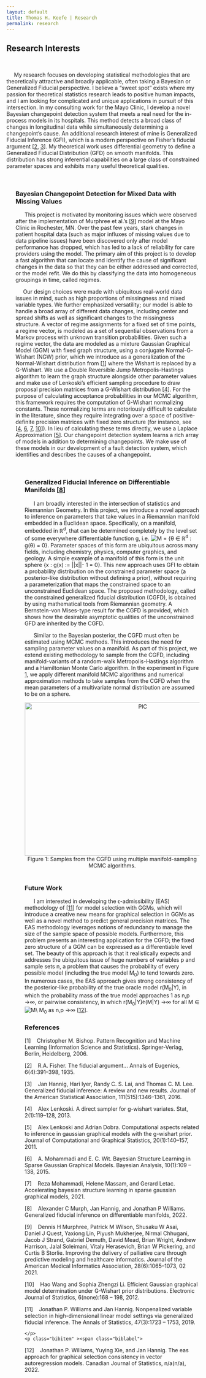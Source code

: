 ```yaml
---
layout: default
title: Thomas H. Keefe | Research
permalink: research 
---
```


<html > 
<head><title></title> 
<meta http-equiv="Content-Type" content="text/html; charset=iso-8859-1"> 
<meta name="generator" content="TeX4ht (http://www.tug.org/tex4ht/)"> 
<meta name="originator" content="TeX4ht (http://www.tug.org/tex4ht/)"> 
<!-- html --> 
<meta name="src" content="main.tex"> 
<link rel="stylesheet" type="text/css" href="main.css"> 
</head><body 
>
<div class="center" 
>
<!--l. 435--><p class="noindent" >
<!--l. 435--><p class="noindent" >

<div><h2>Research Interests</h2><br></div>
<!--l. 438--><p class="noindent" >&#x00A0;&#x00A0;&#x00A0;&#x00A0;&#x00A0;My research focuses on developing statistical methodologies that are theoretically attractive and broadly applicable, often taking
a Bayesian or Generalized Fiducial perspective. I believe a &#8220;sweet spot&#8221; exists where my passion for theoretical statistics research
leads to positive human impacts, and I am looking for complicated and unique applications in pursuit of this intersection.
In my consulting work for the Mayo Clinic, I develop a novel Bayesian changepoint detection system that meets a
real need for the in-process models in its hospitals. This method detects a broad class of changes in longitudinal
data while simultaneously determining a changepoint&#8217;s cause. An additional research interest of mine is Generalized
Fiducial Inference (GFI), which is a modern perspective on Fisher&#8217;s fiducial argument [<a 
href="#Xfisher1935">2</a>,&#x00A0;<a 
href="#Xhannig2016">3</a>]. My theoretical work uses
differential geometry to define a Generalized Fiducial Distribution (GFD) on smooth manifolds. This distribution has
strong inferential capabilities on a large class of constrained parameter spaces and exhibits many useful theoretical
qualities.
    
<ul>
<br>
<h3>Bayesian Changepoint Detection for Mixed Data with Missing Values</h3> <!--l. 442--><p class="noindent" >&#x00A0;&#x00A0;&#x00A0;&#x00A0;&#x00A0;<span 
class="cmbx-10"></span> This project is motivated by monitoring issues
which were observed after the implementation of Murphree et al.&#8217;s [<a 
href="#Xmurphree2021">9</a>] model at the Mayo Clinic in Rochester, MN. Over the past few
years, stark changes in patient hospital data (such as major influxes of missing values due to data pipeline issues) have been
discovered only after model performance has dropped, which has led to a lack of reliability for care providers using the model. The
primary aim of this project is to develop a fast algorithm that can locate and identify the cause of significant changes in the data so
that they can be either addressed and corrected, or the model refit. We do this by classifying the data into homogeneous groupings in
time, called regimes.
<!--l. 444--><p class="noindent" >&#x00A0;&#x00A0;&#x00A0;&#x00A0;&#x00A0;Our design choices were made with ubiquitous real-world data issues in mind, such as high proportions of missingness and
mixed variable types. We further emphasized versatility; our model is able to handle a broad array of different data changes, including
center and spread shifts as well as significant changes to the missingness structure. A vector of regime assignments for a fixed set of
time points, a regime vector, is modeled as a set of sequential observations from a Markov process with unknown
transition probabilities. Given such a regime vector, the data are modeled as a mixture Gaussian Graphical Model
(GGM) with fixed graph structure, using a conjugate Normal-<span 
class="cmmi-10">G</span>-Wishart (NGW) prior, which we introduce as a
generalization of the Normal-Wishart distribution from [<a 
href="#Xbishop2006">1</a>] where the Wishart is replaced by a <span 
class="cmmi-10">G</span>-Wishart. We use
a Double Reversible Jump Metropolis-Hastings algorithm to learn the graph structure <span 
class="cmti-10">alongside </span>other parameter
values and make use of Lenkoski&#8217;s efficient sampling procedure to draw proposal precision matrices from a G-Wishart
distribution [<a 
href="#Xlenkoski2013">4</a>]. For the purpose of calculating acceptance probabilities in our MCMC algorithm, this framework requires
the computation of <span 
class="cmmi-10">G</span>-Wishart normalizing constants. These normalizing terms are notoriously difficult to calculate
in the literature, since they require integrating over a space of positive-definite precision matrices with fixed zero
structure (for instance, see [<a 
href="#Xlenkoski2013">4</a>,&#x00A0;<a 
href="#Xmohammadi2015">6</a>,&#x00A0;<a 
href="#Xmohammadi2021">7</a>,&#x00A0;<a 
href="#Xwang2012">10</a>]). In lieu of calculating these terms directly, we use a Laplace Approximation [<a 
href="#Xlenkoski2011">5</a>].
Our changepoint detection system learns a rich array of models in addition to determining changepoints. We make
use of these models in our development of a fault detection system, which identifies and describes the causes of a
changepoint.
    </p>   
<ul>
<br>
<h3>Generalized Fiducial Inference on Differentiable Manifolds [<a 
href="#Xmurph2022">8</a>]</h3>
<!--l. 442--><p class="noindent" >&#x00A0;&#x00A0;&#x00A0;&#x00A0;&#x00A0;<span 
class="cmbx-10"></span> I am broadly interested in the intersection of statistics
and Riemannian Geometry. In this project, we introduce a novel approach to inference on parameters that take values in a
Riemannian manifold embedded in a Euclidean space. Specifically, on a manifold, embedded in <span 
class="msbm-10">&#x211D;</span><sup><span 
class="cmmi-7">d</span></sup>, that can be determined completely
by the level set of some everywhere differentiable function <span 
class="cmmi-10">g</span>, i.e. <span 
class="cmsy-10"><img 
src="https://sirmurphalot.github.io/assets/cmsy10-4d.png" alt="M" class="10x-x-4d" /> </span>= <span 
class="cmsy-10">{</span><span 
class="cmmi-10">&#x03B8; </span><span 
class="cmsy-10">&#x2208; </span><span 
class="msbm-10">&#x211D;</span><sup><span 
class="cmmi-7">d</span></sup> : <span 
class="cmmi-10">g</span>(<span 
class="cmmi-10">&#x03B8;</span>) = 0<span 
class="cmsy-10">}</span><span 
class="cmmi-10">. </span>Parameter spaces of this form are
ubiquitous across many fields, including chemistry, physics, computer graphics, and geology. A simple example of a manifold of this
form is the unit sphere <span 
class="cmsy-10">{</span><span 
class="cmmi-10">x </span>: <span 
class="cmmi-10">g</span>(<span 
class="cmmi-10">x</span>) := <span 
class="cmsy-10">||</span><span 
class="cmmi-10">x</span><span 
class="cmsy-10">||- </span>1 = 0<span 
class="cmsy-10">}</span>. This new approach uses GFI to obtain a probability distribution on the constrained
parameter space (a posterior-like distribution without defining a prior), without requiring a parameterization that maps the
constrained space to an unconstrained Euclidean space. The proposed methodology, called the constrained generalized fiducial
distribution (CGFD), is obtained by using mathematical tools from Riemannian geometry. A Bernstein-von Mises-type result for the
CGFD is provided, which shows how the desirable asymptotic qualities of the unconstrained GFD are inherited by the
CGFD.
    </p>
<!--l. 442--><p class="noindent" >&#x00A0;&#x00A0;&#x00A0;&#x00A0;&#x00A0;<span 
class="cmbx-10"></span> Similar to the Bayesian posterior, the CGFD must often be estimated using MCMC methods. This introduces the need for
sampling parameter values on a manifold. As part of this project, we extend existing methodology to sample from the CGFD,
including manifold-variants of a random-walk Metropolis-Hastings algorithm and a Hamiltonian Monte Carlo algorithm. In the
experiment in Figure <a 
href="#x1-21">1<!--tex4ht:ref: fig:brain_eigen --></a>, we apply different manifold MCMC algorithms and numerical approximation methods to take
samples from the CGFD when the mean parameters of a multivariate normal distribution are assumed to be on a
sphere. <br>
    </p>
    
<center>
<img 
src="https://sirmurphalot.github.io/assets/FourSpheres-.png" alt="PIC" width="600" 
     height="400"  
>
<br /> 
<!--l. 444--><div class="caption" 
><span class="id">Figure&#x00A0;1:  </span><span  
class="content"><span 
class="cmr-9">Samples  from  the</span>
<span 
class="cmr-9">CGFD</span>
<span 
class="cmr-9">using multiple manifold-sampling</span>
<span 
class="cmr-9">MCMC algorithms.</span></span></div><!--tex4ht:label?: x1-21 -->
</center>
<br>
   
<h3>Future Work</h3>
<!--l. 442--><p class="noindent" >&#x00A0;&#x00A0;&#x00A0;&#x00A0;&#x00A0;<span 
class="cmbx-10"></span> I am interested in developing the <span 
class="cmmi-10">&#x03F5;</span>-admissibility (EAS) methodology of [<a 
href="#Xwilliams2019">11</a>] for model selection with GGMs,
which will introduce a creative new means for graphical selection in GGMs as well as a novel method to predict general precision
matrices. The EAS methodology leverages notions of redundancy to manage the size of the sample space of possible models.
Furthermore, this problem presents an interesting application for the CGFD; the fixed zero structure of a GGM can be expressed as a
differentiable level set. The beauty of this approach is that it realistically expects and addresses the ubiquitous issue of huge numbers of variables <span 
class="cmmi-10">p </span>and sample sets <span 
class="cmmi-10">n</span>, a problem that causes the probability of every possible model
(including the true model <span 
class="cmmi-10">M</span><sub><span 
class="cmr-7">0</span></sub>) to tend towards zero. In numerous cases, the EAS approach gives strong consistency of
the posterior-like probability of the true oracle model <span 
class="cmmi-10">r</span>(<span 
class="cmmi-10">M</span><sub><span 
class="cmr-7">0</span></sub><span 
class="cmsy-10">|</span><span 
class="cmbx-10">Y</span>), in which the probability mass of the true model
approaches 1 as <span 
class="cmmi-10">n,p </span><span 
class="cmsy-10">&#x2192;&#x221E;</span>, or pairwise consistency, in which <span 
class="cmmi-10">r</span>(<span 
class="cmmi-10">M</span><sub><span 
class="cmr-7">0</span></sub><span 
class="cmsy-10">|</span><span 
class="cmbx-10">Y</span>)<span 
class="cmmi-10">&#x2215;r</span>(<span 
class="cmmi-10">M</span><span 
class="cmsy-10">|</span><span 
class="cmbx-10">Y</span>) <span 
class="cmsy-10">&#x2192;&#x221E; </span>for all <span 
class="cmmi-10">M </span><span 
class="cmsy-10">&#x2208;<img 
src="https://sirmurphalot.github.io/assets/cmsy10-4d.png" alt="M" class="10x-x-4d" />\ </span><span 
class="cmmi-10">M</span><sub><span 
class="cmr-7">0</span></sub> as <span 
class="cmmi-10">n,p </span><span 
class="cmsy-10">&#x2192;&#x221E;</span>
[<a 
href="#Xwilliams2022">12</a>].
</p>

<h3 class="likesectionHead"><a 
 id="x1-1000"></a>References</h3>
<!--l. 1--><p class="noindent" >
    <div class="thebibliography">
    <p class="bibitem" ><span class="biblabel">
 <a 
 id="Xbishop2006"></a>[1] <span class="bibsp">&#x00A0;&#x00A0;&#x00A0;</span></span>Christopher&#x00A0;M.  Bishop.     <span 
class="cmti-10">Pattern  Recognition  and  Machine  Learning  (Information  Science  and  Statistics)</span>.
    Springer-Verlag, Berlin, Heidelberg, 2006.
    </p>
    <p class="bibitem" ><span class="biblabel">
 <a 
 id="Xfisher1935"></a>[2] <span class="bibsp">&#x00A0;&#x00A0;&#x00A0;</span></span>R.A. Fisher. The fiducial argument... <span 
class="cmti-10">Annals of Eugenics</span>, 6(4):391&#8211;398, 1935.
    </p>
    <p class="bibitem" ><span class="biblabel">
 <a 
 id="Xhannig2016"></a>[3] <span class="bibsp">&#x00A0;&#x00A0;&#x00A0;</span></span>Jan Hannig, Hari Iyer, Randy C.&#x00A0;S. Lai, and Thomas C.&#x00A0;M. Lee. Generalized fiducial inference: A review and new
    results. <span 
class="cmti-10">Journal of the American Statistical Association</span>, 111(515):1346&#8211;1361, 2016.
    </p>
    <p class="bibitem" ><span class="biblabel">
 <a 
 id="Xlenkoski2013"></a>[4] <span class="bibsp">&#x00A0;&#x00A0;&#x00A0;</span></span>Alex Lenkoski. A direct sampler for g-wishart variates. <span 
class="cmti-10">Stat</span>, 2(1):119&#8211;128, 2013.
    </p>
    <p class="bibitem" ><span class="biblabel">
 <a 
 id="Xlenkoski2011"></a>[5] <span class="bibsp">&#x00A0;&#x00A0;&#x00A0;</span></span>Alex Lenkoski and Adrian Dobra. Computational aspects related to inference in gaussian graphical models with the
    g-wishart prior. <span 
class="cmti-10">Journal of Computational and Graphical Statistics</span>, 20(1):140&#8211;157, 2011.
    </p>
    <p class="bibitem" ><span class="biblabel">
 <a 
 id="Xmohammadi2015"></a>[6] <span class="bibsp">&#x00A0;&#x00A0;&#x00A0;</span></span>A.&#x00A0;Mohammadi and E.&#x00A0;C. Wit.   Bayesian Structure Learning in Sparse Gaussian Graphical Models.   <span 
class="cmti-10">Bayesian</span>
    <span 
class="cmti-10">Analysis</span>, 10(1):109 &#8211; 138, 2015.
    </p>
    <p class="bibitem" ><span class="biblabel">
 <a 
 id="Xmohammadi2021"></a>[7] <span class="bibsp">&#x00A0;&#x00A0;&#x00A0;</span></span>Reza Mohammadi, Helene Massam, and Gerard Letac.  Accelerating bayesian structure learning in sparse gaussian
    graphical models, 2021.
    </p>
    <p class="bibitem" ><span class="biblabel">
 <a 
 id="Xmurph2022"></a>[8] <span class="bibsp">&#x00A0;&#x00A0;&#x00A0;</span></span>Alexander&#x00A0;C  Murph,  Jan  Hannig,  and  Jonathan&#x00A0;P  Williams.   Generalized  fiducial  inference  on  differentiable
    manifolds, 2022.
    </p>
    <p class="bibitem" ><span class="biblabel">
 <a 
 id="Xmurphree2021"></a>[9] <span class="bibsp">&#x00A0;&#x00A0;&#x00A0;</span></span>Dennis&#x00A0;H Murphree, Patrick&#x00A0;M Wilson, Shusaku&#x00A0;W Asai, Daniel&#x00A0;J Quest, Yaxiong Lin, Piyush Mukherjee, Nirmal
    Chhugani, Jacob&#x00A0;J Strand, Gabriel Demuth, David Mead, Brian Wright, Andrew Harrison, Jalal Soleimani, Vitaly
    Herasevich, Brian&#x00A0;W Pickering, and Curtis&#x00A0;B Storlie.   Improving the delivery of palliative care through predictive
    modeling and healthcare informatics.  <span 
class="cmti-10">Journal of the American Medical Informatics Association</span>, 28(6):1065&#8211;1073, 02
    2021.
    </p>
    <p class="bibitem" ><span class="biblabel">
<a 
 id="Xwang2012"></a>[10] <span class="bibsp">&#x00A0;&#x00A0;&#x00A0;</span></span>Hao  Wang  and  Sophia&#x00A0;Zhengzi  Li.   Efficient  Gaussian  graphical  model  determination  under  G-Wishart  prior
    distributions. <span 
class="cmti-10">Electronic Journal of Statistics</span>, 6(none):168 &#8211; 198, 2012.
    </p>
    <p class="bibitem" ><span class="biblabel">
<a 
 id="Xwilliams2019"></a>[11] <span class="bibsp">&#x00A0;&#x00A0;&#x00A0;</span></span>Jonathan&#x00A0;P. Williams and Jan Hannig.  Nonpenalized variable selection in high-dimensional linear model settings
    via generalized fiducial inference. <span 
class="cmti-10">The Annals of Statistics</span>, 47(3):1723 &#8211; 1753, 2019.
                                                                                                       
                                                                                                       
    </p>
    <p class="bibitem" ><span class="biblabel">
<a 
 id="Xwilliams2022"></a>[12] <span class="bibsp">&#x00A0;&#x00A0;&#x00A0;</span></span>Jonathan&#x00A0;P. Williams, Yuying Xie, and Jan Hannig. The eas approach for graphical selection consistency in vector
    autoregression models. <span 
class="cmti-10">Canadian Journal of Statistics</span>, n/a(n/a), 2022.
</p>
    </div>

